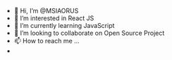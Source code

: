 - 👋 Hi, I’m @MSIAORUS
- 👀 I’m interested in React JS
- 🌱 I’m currently learning JavaScript
- 💞️ I’m looking to collaborate on Open Source Project
- 📫 How to reach me ...
- 

<!---
MSIAORUS/MSIAORUS is a ✨ special ✨ repository because its `README.md` (this file) appears on your GitHub profile.
You can click the Preview link to take a look at your changes.
--->
